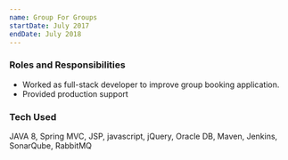 ```yaml
---
name: Group For Groups
startDate: July 2017
endDate: July 2018
---
```


### Roles and Responsibilities
* Worked as full-stack developer to improve group booking application.
* Provided production support

### Tech Used
JAVA 8, Spring MVC, JSP, javascript, jQuery, Oracle DB, Maven, Jenkins, SonarQube, RabbitMQ